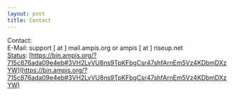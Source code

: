 ```yaml
---
layout: post
title: Contact
---
```


Contact:  
E-Mail: support [ at ] mail.ampis.org or ampis [ at ] riseup.net  
[Status](https://status.im/): [https://bin.ampis.org/?715c876ada09e4eb#3VH2LvVU8ns9TpKFbgCsr47shfArnEm5Vz4KDbmDXzYW](https://bin.ampis.org/?715c876ada09e4eb#3VH2LvVU8ns9TpKFbgCsr47shfArnEm5Vz4KDbmDXzYW)  
